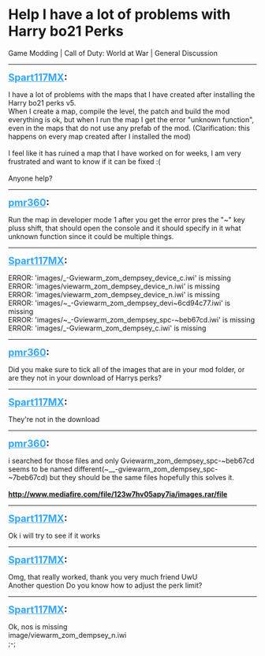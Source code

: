 # Help I have a lot of problems with Harry bo21 Perks
Game Modding | Call of Duty: World at War | General Discussion

---
<strong style="font-size: 1.4em;"><span style="text-decoration: underline;text-decoration-color: #34a7f9;"><span style="color:#34a7f9;">Spart117MX</span></span>:</strong>

<p>I have a lot of problems with the maps that I have created after installing the Harry bo21 perks v5.<br />When I create a map, compile the level, the patch and build the mod everything is ok, but when I run the map I get the error &quot;unknown function&quot;, even in the maps that do not use any prefab of the mod. (Clarification: this happens on every map created after I installed the mod) <br /><br />I feel like it has ruined a map that I have worked on for weeks, I am very frustrated and want to know if it can be fixed :(<br /><br />Anyone help?</p>

---
<strong style="font-size: 1.4em;"><span style="text-decoration: underline;text-decoration-color: #34a7f9;"><span style="color:#34a7f9;">pmr360</span></span>:</strong>

<p>Run the map in developer mode 1 after you get the error pres the &quot;~&quot; key pluss shift, that should open the console and it should specify in it what unknown function since it could be multiple things.</p>

---
<strong style="font-size: 1.4em;"><span style="text-decoration: underline;text-decoration-color: #34a7f9;"><span style="color:#34a7f9;">Spart117MX</span></span>:</strong>

<p>ERROR: &#39;images/_-Gviewarm_zom_dempsey_device_c.iwi&#39; is missing<br />ERROR: &#39;images/viewarm_zom_dempsey_device_n.iwi&#39; is missing<br />ERROR: &#39;images/viewarm_zom_dempsey_device_n.iwi&#39; is missing<br />ERROR: &#39;images/~_-Gviewarm_zom_dempsey_devi~6cd94c77.iwi&#39; is missing<br />ERROR: &#39;images/~_-Gviewarm_zom_dempsey_spc-~beb67cd.iwi&#39; is missing<br />ERROR: &#39;images/_-Gviewarm_zom_dempsey_c.iwi&#39; is missing</p>

---
<strong style="font-size: 1.4em;"><span style="text-decoration: underline;text-decoration-color: #34a7f9;"><span style="color:#34a7f9;">pmr360</span></span>:</strong>

<p>Did you make sure to tick all of the images that are in your mod folder, or are they not in your download of Harrys perks?</p>

---
<strong style="font-size: 1.4em;"><span style="text-decoration: underline;text-decoration-color: #34a7f9;"><span style="color:#34a7f9;">Spart117MX</span></span>:</strong>

<p>They&#39;re not in the download</p>

---
<strong style="font-size: 1.4em;"><span style="text-decoration: underline;text-decoration-color: #34a7f9;"><span style="color:#34a7f9;">pmr360</span></span>:</strong>

<p>i searched for those files and only Gviewarm_zom_dempsey_spc-~beb67cd seems to be named different(~__-gviewarm_zom_dempsey_spc-~7beb67cd) but they should be the same files hopefully this solves it.<br /><br /><strong><a href="http://www.mediafire.com/file/123w7hv05apy7ia/images.rar/file">http://www.mediafire.com/file/123w7hv05apy7ia/images.rar/file</a></strong></p>

---
<strong style="font-size: 1.4em;"><span style="text-decoration: underline;text-decoration-color: #34a7f9;"><span style="color:#34a7f9;">Spart117MX</span></span>:</strong>

<p>Ok i will try to see if it works</p>

---
<strong style="font-size: 1.4em;"><span style="text-decoration: underline;text-decoration-color: #34a7f9;"><span style="color:#34a7f9;">Spart117MX</span></span>:</strong>

<p>Omg, that really worked, thank you very much friend UwU <br />Another question Do you know how to adjust the perk limit?</p>

---
<strong style="font-size: 1.4em;"><span style="text-decoration: underline;text-decoration-color: #34a7f9;"><span style="color:#34a7f9;">Spart117MX</span></span>:</strong>

<p>Ok, nos is missing<br />image/viewarm_zom_dempsey_n.iwi<br />;-;</p>
